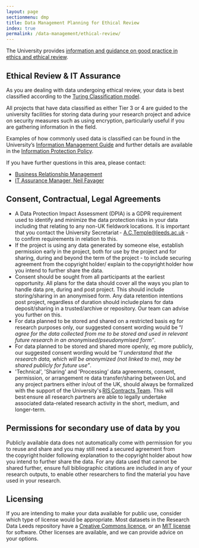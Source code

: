 ```yaml
---
layout: page
sectionmenu: dmp
title: Data Management Planning for Ethical Review
index: true
permalink: /data-management/ethical-review/
---
```


The University provides [information and guidance on good practice in ethics and ethical review](https://ris.leeds.ac.uk/research-ethics-and-integrity/ethics-and-ethical-review/).

##  Ethical Review & IT Assurance

As you are dealing with data undergoing ethical review, your data is best classified according to the [Turing Classification model](https://doi.org/10.6084/m9.figshare.11815224.v4).

All projects that have data classified as either Tier 3 or 4 are guided to the university facilities for storing data during your research project and advice on security measures such as using encryption, particularly useful if you are gathering information in the field.

Examples of how commonly used data is classified can be found in the University’s [Information Management Guide](https://dataprotection.leeds.ac.uk/wp-content/uploads/sites/48/2019/05/Information-Management-Guide.pdf) and further details are available in the [Information Protection Policy](https://leeds.service-now.com/it?id=kb_article&sys_id=6038bfbc0fae728089d7f55be1050e9d).

If you have further questions in this area, please contact:

* [Business Relationship Management](https://it.leeds.ac.uk/it/?id=kb_article&sys_id=1e7d25a5db7f130040b3789e3b9619c5)
* [IT Assurance Manager, Neil Favager](mailto:N.Favager@leeds.ac.uk)

## Consent, Contractual, Legal Agreements

* A Data Protection Impact Assessment (DPIA) is a GDPR requirement used to identify and minimize the data protection risks in your data including that relating to any non-UK fieldwork locations.  It is important that you contact the University Secretariat - [A.C.Temple@leeds.ac.uk](mailto:A.C.Temple@leeds.ac.uk) - to confirm requirements in relation to this.
* If the project is using any data generated by someone else, establish permission early in the project, both for use by the project and for sharing, during and beyond the term of the project - to include securing agreement from the copyright holder/ explain to the copyright holder how you intend to further share the data.
* Consent should be sought from all participants at the earliest opportunity. All plans for the data should cover all the ways you plan to handle data pre, during and post project. This should include storing/sharing in an anonymised form. Any data retention intentions post project, regardless of duration should include plans for data deposit/sharing in a trusted/archive or repository. Our team can advise you further on this.
* For data planned to be stored and shared on a restricted basis eg for research purposes only, our suggested consent wording would be _“I agree for the data collected from me to be stored and used in relevant future research in an anonymised/pseudonymised form”_.
* For data planned to be stored and shared more openly, eg more publicly, our suggested consent wording would be _“I understand that the research data, which will be anonymized (not linked to me), may be shared publicly for future use”_.
* 'Technical', 'Sharing' and 'Processing’ data agreements, consent, permission, or arrangement re data transfer/sharing between UoL and any project partners either in/out of the UK, should always be formalized with the support of the University's [RIS Contracts Team](http://ris.leeds.ac.uk/info/29/contracts_and_grant_t_and_cs/29/meet_the_legal_services_team). This will best ensure all research partners are able to legally undertake associated data-related research activity in the short, medium, and longer-term. 

## Permissions for secondary use of data by you

Publicly available data does not automatically come with permission for you to reuse and share and you may still need a secured agreement from the copyright holder following explanation to the copyright holder about how you intend to further share the data. For any data used that cannot be shared further, ensure full bibliographic citations are included in any of your research outputs, to enable other researchers to find the material you have used in your research. 

## Licensing

If you are intending to make your data available for public use, consider which type of license would be appropriate. Most datasets in the Research Data Leeds repository have a [Creative Commons licence](https://creativecommons.org/licenses/), or an [MIT license](https://opensource.org/licenses/MIT) for software. Other licenses are available, and we can provide advice on your options.